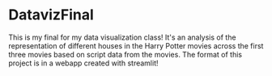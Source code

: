 # DatavizFinal
This is my final for my data visualization class!
It's an analysis of the representation of different houses in the Harry Potter movies across the first three movies based on script data from the movies. The format of this project is in a webapp created with streamlit!
